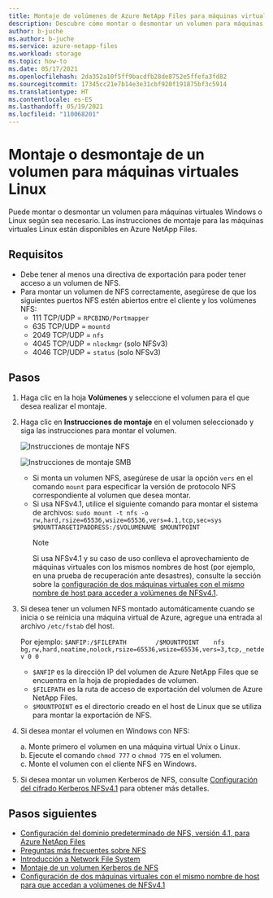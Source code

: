```yaml
---
title: Montaje de volúmenes de Azure NetApp Files para máquinas virtuales
description: Descubre cómo montar o desmontar un volumen para máquinas virtuales Windows o máquinas virtuales Linux en Azure.
author: b-juche
ms.author: b-juche
ms.service: azure-netapp-files
ms.workload: storage
ms.topic: how-to
ms.date: 05/17/2021
ms.openlocfilehash: 2da352a10f5ff9bacdfb28de8752e5ffefa3fd82
ms.sourcegitcommit: 17345cc21e7b14e3e31cbf920f191875bf3c5914
ms.translationtype: HT
ms.contentlocale: es-ES
ms.lasthandoff: 05/19/2021
ms.locfileid: "110068201"
---
```

# <a name="mount-or-unmount-a-volume-for-windows-or-linux-virtual-machines"></a>Montaje o desmontaje de un volumen para máquinas virtuales Linux 

Puede montar o desmontar un volumen para máquinas virtuales Windows o Linux según sea necesario.  Las instrucciones de montaje para las máquinas virtuales Linux están disponibles en Azure NetApp Files.  

## <a name="requirements"></a>Requisitos 

* Debe tener al menos una directiva de exportación para poder tener acceso a un volumen de NFS.
* Para montar un volumen de NFS correctamente, asegúrese de que los siguientes puertos NFS estén abiertos entre el cliente y los volúmenes NFS:
    * 111 TCP/UDP = `RPCBIND/Portmapper`
    * 635 TCP/UDP = `mountd`
    * 2049 TCP/UDP = `nfs`
    * 4045 TCP/UDP = `nlockmgr` (solo NFSv3)
    * 4046 TCP/UDP = `status` (solo NFSv3)

## <a name="steps"></a>Pasos

1. Haga clic en la hoja **Volúmenes** y seleccione el volumen para el que desea realizar el montaje. 
2. Haga clic en **Instrucciones de montaje** en el volumen seleccionado y siga las instrucciones para montar el volumen. 

    ![Instrucciones de montaje NFS](../media/azure-netapp-files/azure-netapp-files-mount-instructions-nfs.png)

    ![Instrucciones de montaje SMB](../media/azure-netapp-files/azure-netapp-files-mount-instructions-smb.png)  
    * Si monta un volumen NFS, asegúrese de usar la opción `vers` en el comando `mount` para especificar la versión de protocolo NFS correspondiente al volumen que desea montar. 
    * Si usa NFSv4.1, utilice el siguiente comando para montar el sistema de archivos: `sudo mount -t nfs -o rw,hard,rsize=65536,wsize=65536,vers=4.1,tcp,sec=sys $MOUNTTARGETIPADDRESS:/$VOLUMENAME $MOUNTPOINT`  
        > [!NOTE]
        > Si usa NFSv4.1 y su caso de uso conlleva el aprovechamiento de máquinas virtuales con los mismos nombres de host (por ejemplo, en una prueba de recuperación ante desastres), consulte la sección sobre la [configuración de dos máquinas virtuales con el mismo nombre de host para acceder a volúmenes de NFSv4.1](configure-nfs-clients.md#configure-two-vms-with-the-same-hostname-to-access-nfsv41-volumes).

3. Si desea tener un volumen NFS montado automáticamente cuando se inicia o se reinicia una máquina virtual de Azure, agregue una entrada al archivo `/etc/fstab` del host. 

    Por ejemplo: `$ANFIP:/$FILEPATH        /$MOUNTPOINT    nfs bg,rw,hard,noatime,nolock,rsize=65536,wsize=65536,vers=3,tcp,_netdev 0 0`

    * `$ANFIP` es la dirección IP del volumen de Azure NetApp Files que se encuentra en la hoja de propiedades de volumen.
    * `$FILEPATH` es la ruta de acceso de exportación del volumen de Azure NetApp Files.
    * `$MOUNTPOINT` es el directorio creado en el host de Linux que se utiliza para montar la exportación de NFS.

4. Si desea montar el volumen en Windows con NFS:

    a. Monte primero el volumen en una máquina virtual Unix o Linux.  
    b. Ejecute el comando `chmod 777` o `chmod 775` en el volumen.  
    c. Monte el volumen con el cliente NFS en Windows.
    
5. Si desea montar un volumen Kerberos de NFS, consulte [Configuración del cifrado Kerberos NFSv4.1](configure-kerberos-encryption.md) para obtener más detalles. 

## <a name="next-steps"></a>Pasos siguientes

* [Configuración del dominio predeterminado de NFS, versión 4.1, para Azure NetApp Files](azure-netapp-files-configure-nfsv41-domain.md)
* [Preguntas más frecuentes sobre NFS](./azure-netapp-files-faqs.md#nfs-faqs)
* [Introducción a Network File System](/windows-server/storage/nfs/nfs-overview)
* [Montaje de un volumen Kerberos de NFS](configure-kerberos-encryption.md#kerberos_mount)
* [Configuración de dos máquinas virtuales con el mismo nombre de host para que accedan a volúmenes de NFSv4.1](configure-nfs-clients.md#configure-two-vms-with-the-same-hostname-to-access-nfsv41-volumes) 
